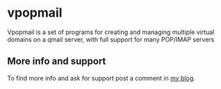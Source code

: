 # vpopmail
Vpopmail is a set of programs for creating and managing multiple virtual domains on a qmail server, with full support for many POP/IMAP servers

## More info and support
To find more info and ask for support post a comment in [my blog](https://notes.sagredo.eu/en/qmail-notes-185/installing-and-configuring-vpopmail-81.html).
